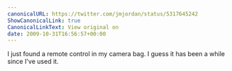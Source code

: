 ```yaml
---
canonicalURL: https://twitter.com/jmjordan/status/5317645242
ShowCanonicalLink: true
CanonicalLinkText: View original on
date: 2009-10-31T16:56:57+00:00
---
```

I just found a remote control in my camera bag. I guess it has been a while since I've used it.